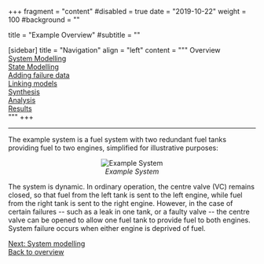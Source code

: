 +++
fragment = "content"
#disabled = true
date = "2019-10-22"
weight = 100
#background = ""

title = "Example Overview"
#subtitle = ""

[sidebar]
	title = "Navigation"
	align = "left"
	content = """
Overview<br>
[System Modelling](/example2)<br>
[State Modelling](/example3)<br>
[Adding failure data](/example4)<br>
[Linking models](/example5)<br>
[Synthesis](/example6)<br>
[Analysis](/example7)<br>
[Results](/example8)<br>
"""
+++

---  

The example system is a fuel system with two redundant fuel tanks providing fuel to two engines, simplified for illustrative purposes:

<p align="center">
	<img src="/images/example_system.PNG" alt="Example System"/>
	<br>
	<i>Example System</i>
</p>

The system is dynamic. In ordinary operation, the centre valve (VC) remains closed, so that fuel from the left tank is sent to the left engine, while fuel from the right tank is sent to the right engine. However, in the case of certain failures -- such as a leak in one tank, or a faulty valve -- the centre valve can be opened to allow one fuel tank to provide fuel to both engines. System failure occurs when either engine is deprived of fuel.

[Next: System modelling](/example2)
<br>
[Back to overview](/dymodia)
